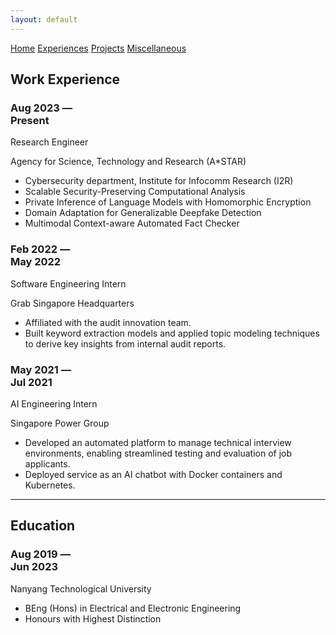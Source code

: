 ```yaml
---
layout: default
---
```

<div class="topnav">
  <a href="/">Home</a>
  <a href="./experiences.html" class="active">Experiences</a>
  <a href="./projects.html">Projects</a>
  <a href="./experiences.html">Miscellaneous</a>
</div>

## Work Experience
<div class="overflow">
  <div class="timeline">
    <div class="entry">
      <div class="title">
        <h3>Aug 2023 &mdash; <br /> Present</h3>
        <p>Research Engineer</p>
      </div>
      <div class="body">
        <p>Agency for Science, Technology and Research (A*STAR)</p>
        <ul>
          <li>Cybersecurity department, Institute for Infocomm Research (I2R)</li>
          <li>Scalable Security-Preserving Computational Analysis</li>
          <li>Private Inference of Language Models with Homomorphic Encryption</li>
          <li>Domain Adaptation for Generalizable Deepfake Detection</li>
          <li>Multimodal Context-aware Automated Fact Checker</li>
        </ul>
      </div>
    </div>
    <div class="entry">
      <div class="title">
        <h3>Feb 2022 &mdash; <br /> May 2022</h3>
        <p>Software Engineering Intern</p>
      </div>
      <div class="body">
        <p>Grab Singapore Headquarters</p>
        <ul>
          <li>Affiliated with the audit innovation team.</li>
          <li>Built keyword extraction models and applied topic modeling techniques to derive key insights
    from internal audit reports.</li>
        </ul>
      </div>
    </div>
    <div class="entry">
      <div class="title">
        <h3>May 2021 &mdash; <br /> Jul 2021</h3>
        <p>AI Engineering Intern</p>
      </div>
      <div class="body">
        <p>Singapore Power Group</p>
        <ul>
          <li>Developed an automated platform to manage technical interview environments, enabling
    streamlined testing and evaluation of job applicants.</li>
          <li>Deployed service as an AI chatbot with Docker containers and Kubernetes.</li>
        </ul>
      </div>
    </div>
  </div>

  * * *

  ## Education
  <div class="timeline">
    <div class="entry">
      <div class="title">
        <h3>Aug 2019 &mdash; <br /> Jun 2023</h3>
      </div>
      <div class="body">
        <p>Nanyang Technological University</p>
        <ul>
          <li>BEng (Hons) in Electrical and Electronic Engineering</li>
          <li>Honours with Highest Distinction</li>
        </ul>
      </div>
    </div>
  </div>
</div>
